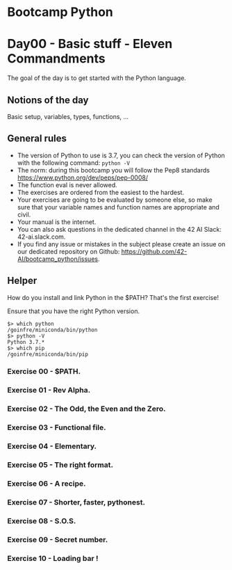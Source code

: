 # Bootcamp Python

# Day00 - Basic stuff - Eleven Commandments

The goal of the day is to get started with the Python language.

## Notions of the day

Basic setup, variables, types, functions, ...

## General rules

* The version of Python to use is 3.7, you can check the version of Python with the following command: `python -V`
* The norm: during this bootcamp you will follow the Pep8 standards <href src="https://www.python.org/dev/peps/pep-0008/"><u><font color=blue>https://www.python.org/dev/peps/pep-0008/</font></u></href>
* The function eval is never allowed.
* The exercises are ordered from the easiest to the hardest.
* Your exercises are going to be evaluated by someone else, so make sure that your variable names and function names are appropriate and civil. 
* Your manual is the internet.
* You can also ask questions in the dedicated channel in the 42 AI Slack: 42-ai.slack.com.
* If you find any issue or mistakes in the subject please create an issue on our dedicated repository on Github:  <href src="https://github.com/42-AI/bootcamp_python/issues"><u><font color=blue>https://github.com/42-AI/bootcamp_python/issues</font></u></href>.

## Helper 

How do you install and link Python in the $PATH? That's the first exercise!

Ensure that you have the right Python version.

```
$> which python
/goinfre/miniconda/bin/python
$> python -V
Python 3.7.*
$> which pip
/goinfre/miniconda/bin/pip
```

### Exercise 00 - $PATH.
### Exercise 01 - Rev Alpha.
### Exercise 02 - The Odd, the Even and the Zero.
### Exercise 03 - Functional file.
### Exercise 04 - Elementary.
### Exercise 05 - The right format.
### Exercise 06 - A recipe.
### Exercise 07 - Shorter, faster, pythonest.
### Exercise 08 - S.O.S.
### Exercise 09 - Secret number.
### Exercise 10 - Loading bar !
